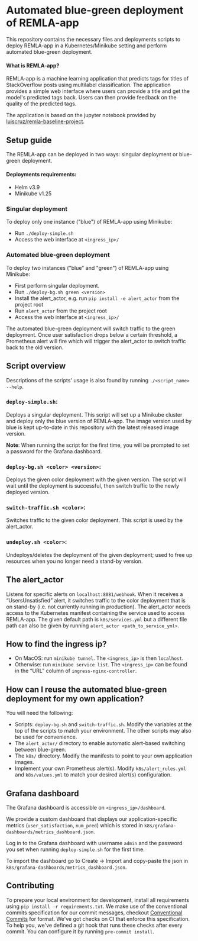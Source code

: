 # Automated blue-green deployment of REMLA-app
This repository contains the necessary files and deployments scripts to deploy REMLA-app in a Kubernetes/Minikube setting and perform automated blue-green deployment.

#### What is REMLA-app?
REMLA-app is a machine learning application that predicts tags for titles of StackOverflow posts using multilabel classification.
The application provides a simple web interface where users can provide a title and get the model's predicted tags back. 
Users can then provide feedback on the quality of the predicted tags.

The application is based on the jupyter notebook provided by [luiscruz/remla-baseline-project](https://github.com/luiscruz/remla-baseline-project).

## Setup guide
The REMLA-app can be deployed in two ways: singular deployment or blue-green deployment.
#### Deployments requirements:
* Helm v3.9
* Minikube v1.25

### Singular deployment
To deploy only one instance ("blue") of REMLA-app using Minikube:
* Run `./deploy-simple.sh`
* Access the web interface at `<ingress_ip>/`

### Automated blue-green deployment
To deploy two instances ("blue" and "green") of REMLA-app using Minikube:
* First perform singular deployment.
* Run `./deploy-bg.sh green <version>`
* Install the alert_actor, e.g. run `pip install -e alert_actor` from the project root
* Run `alert_actor` from the project root
* Access the web interface at `<ingress_ip>/`

The automated blue-green deployment will switch traffic to the green deployment.
Once user satisfaction drops below a certain threshold, a Prometheus alert will fire which will trigger the alert_actor to switch traffic back to the old version.

## Script overview
Descriptions of the scripts' usage is also found by running `./<script_name> --help`.
### `deploy-simple.sh`: 
Deploys a singular deployment. 
This script will set up a Minikube cluster and deploy only the blue version of REMLA-app.
The image version used by blue is kept up-to-date in this repository with the latest released image version.

**Note**: When running the script for the first time, you will be prompted to set a password for the Grafana dashboard.

### `deploy-bg.sh <color> <version>`: 
Deploys the given color deployment with the given version.
The script will wait until the deployment is successful, then switch traffic to the newly deployed version.

### `switch-traffic.sh <color>`: 
Switches traffic to the given color deployment.
This script is used by the alert_actor.

### `undeploy.sh <color>`:
Undeploys/deletes the deployment of the given deployment; used to free up resources when you no longer need a stand-by version.

## The alert_actor
Listens for specific alerts on `localhost:8081/webhook`. 
When it receives a “UsersUnsatisfied” alert, it switches traffic to the color deployment that is on stand-by (i.e. not currently running in production).
The alert_actor needs access to the Kubernetes manifest containing the service used to access REMLA-app. 
The given default path is `k8s/services.yml` but a different file path can also be given by running `alert_actor <path_to_service_yml>`.

## How to find the ingress ip?
* On MacOS: run `minikube tunnel`. The `<ingress_ip>` is then `localhost`.
* Otherwise: run `minikube service list`. The `<ingress_ip>` can be found in the “URL” column of `ingress-nginx-controller`.

## How can I reuse the automated blue-green deployment for my own application?
You will need the following:
* Scripts: `deploy-bg.sh` and `switch-traffic.sh`. Modify the variables at the top of the scripts to match your environment. The other scripts may also be used for convenience.
* The `alert_actor/` directory to enable automatic alert-based switching between blue-green.
* The `k8s/` directory. Modify the manifests to point to your own application images.
* Implement your own Prometheus alert(s). Modify `k8s/alert_rules.yml` and `k8s/values.yml` to match your desired alert(s) configuration.

## Grafana dashboard
The Grafana dashboard is accessible on `<ingress_ip>/dashboard`.

We provide a custom dashboard that displays our application-specific metrics (`user_satisfaction`, `num_pred`) which is stored in `k8s/grafana-dashboards/metrics_dashboard.json`.

Log in to the Grafana dashboard with username `admin` and the password you set when running `deploy-simple.sh` for the first time.

To import the dashboard go to Create -> Import and copy-paste the json in `k8s/grafana-dashboards/metrics_dashboard.json`.

## Contributing
To prepare your local environment for development, install all requirements using `pip install -r requirements.txt`. 
We make use of the conventional commits specification for our commit messages, checkout [Conventional Commits](https://www.conventionalcommits.org/en/v1.0.0/#summary) for format. 
We've got checks on CI that enforce this specification. 
To help you, we've defined a git hook that runs these checks after every commit. 
You can configure it by running `pre-commit install`.
